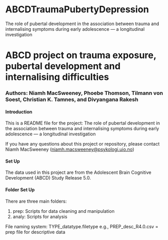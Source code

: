 # ABCDTraumaPubertyDepression
The role of pubertal development in the association between trauma and internalising symptoms during early adolescence — a longitudinal investigation

# ABCD project on trauma exposure, pubertal development and internalising difficulties

### Authors: Niamh MacSweeney, Phoebe Thomson, Tilmann von Soest, Christian K. Tamnes, and Divyangana Rakesh

#### Introduction

This is a README file for the project: The role of pubertal development in the association between trauma and internalising symptoms during early adolescence — a longitudinal investigation

If you have any questions about this project or repository, please contact Niamh MacSweeney (<niamh.macsweeney@psykologi.uio.no>)

#### Set Up

The data used in this project are from the Adolescent Brain Cognitive Development (ABCD) Study Release 5.0. 

#### Folder Set Up

There are three main folders:

1.  prep: Scripts for data cleaning and manipulation
2.  analy: Scripts for analysis

File naming system: TYPE_datatype.filetype e.g.,
PREP_desc_R4.0.csv = prep file for descriptive data
